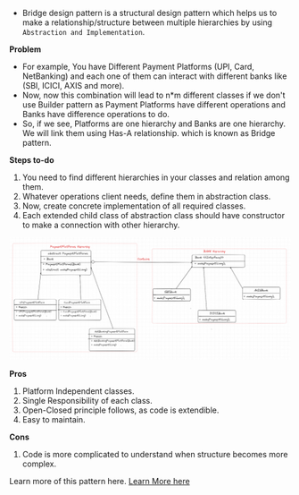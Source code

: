 - Bridge design pattern is a structural design pattern which helps us to make a relationship/structure between multiple hierarchies
    by using `Abstraction and Implementation`.

**Problem**
- For example, You have Different Payment Platforms (UPI, Card, NetBanking) and each one of them can interact with different banks
    like (SBI, ICICI, AXIS and more).
- Now, now this combination will lead to n*m different classes if we don't use Builder pattern as Payment Platforms have different
  operations and Banks have difference operations to do.
- So, if we see, Platforms are one hierarchy and Banks are one hierarchy. We will link them using Has-A relationship. which is known
  as Bridge pattern.

**Steps to-do**
1. You need to find different hierarchies in your classes and relation among them.
2. Whatever operations client needs, define them in abstraction class.
3. Now, create concrete implementation of all required classes.
4. Each extended child class of abstraction class should have constructor to make a connection with other hierarchy. 

![Example Of Bridge Pattern](Example.png)

**Pros**
1. Platform Independent classes.
2. Single Responsibility of each class.
3. Open-Closed principle follows, as code is extendible.
4. Easy to maintain.

**Cons**
1. Code is more complicated to understand when structure becomes more complex.


Learn more of this pattern here. [Learn More here](https://refactoring.guru/design-patterns/bridge)